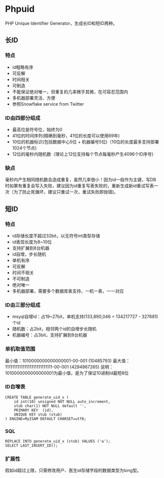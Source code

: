 # Phpuid

PHP Unique Identifier Generator，生成长ID和短ID两种。

## 长ID

### 特点
- id粗略有序
- 可反解
- 时间相关
- 可制造
- 不能保证绝对唯一，但重复的几率微乎其微，在可容忍范围内
- 多机器部署灵活、方便
- 参照Snowflake service from Twitter

### ID由四部分组成
- 最高位是符号位，始终为0
- 41位的时间序列(精确到毫秒，41位的长度可以使用69年)
- 10位的机器标识(包括数据中心5位 + 机器编号5位)（10位的长度最多支持部署1024个节点)
- 12位的毫秒内随机数（理论上12位支持每个节点每毫秒产生4096个ID序号)

### 缺点
毫秒内产生相同随机数会造成重复，虽然几率很小！因为id一般作为主键，写DB时如果有重复会写入失败，建议因为id重复写表失败的，重新生成新id重试写表一次（为了防止死循环，建议只重试一次，重试失败即抛错)。


## 短ID

### 特点
- id存储长度不超过32bit，以无符号int类型存储
- id表现长度为8~10位
- 支持扩展到8台机器
- id自增，步长随机
- 单机有序
- 可反解
- 时间不相关
- 不可制造
- 绝对唯一
- 多机器部署，需要多个数据库表支持，一机一表，一一对应

### ID由三部分组成
- msyql自增id：占19~27bit，单机支持(133,890,046 = 134217727 - 327681)个id
- 随机数：占2bit，相邻两个id的自增步长随机
- 机器编号：占3bit，支持扩展到8台机器

### 单机取值范围
最小值：1010000000000000001-00-001          (10485793)
最大值：111111111111111111111111111-00-001  (4294967265)
说明：1010000000000000001为最小值，是为了保证10进制id最短8位

### ID自增表
```
CREATE TABLE generate_uid_x (
    id int(10) unsigned NOT NULL auto_increment,
    stub char(1) NOT NULL default '',
    PRIMARY KEY  (id),
    UNIQUE KEY stub (stub)
) ENGINE=MyISAM DEFAULT CHARSET=utf8;
```

### SQL
```
REPLACE INTO generate_uid_x (stub) VALUES ('a');
SELECT LAST_INSERT_ID();
```

### 扩展性
假如id超过上限，只需修改用户、医生id存储字段的数据类型为long型。
